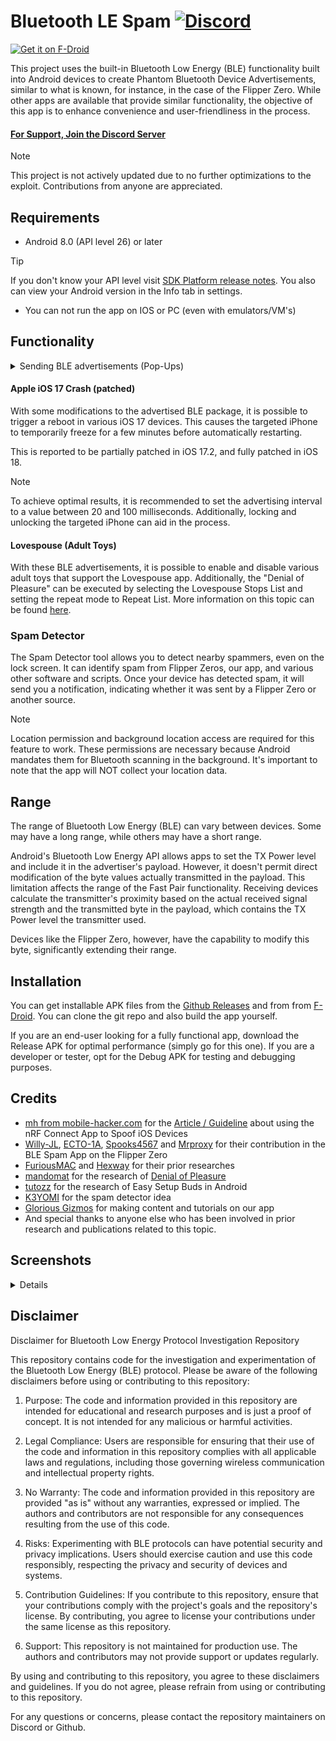 # Bluetooth LE Spam [![Discord](https://img.shields.io/discord/1170266776731406386?label=Discord&link=https://discord.gg/x4e4Gma585)](https://discord.gg/x4e4Gma585)

[<img src="https://f-droid.org/badge/get-it-on.png"
alt="Get it on F-Droid"
height="80">](https://f-droid.org/packages/de.simon.dankelmann.bluetoothlespam/)

This project uses the built-in Bluetooth Low Energy (BLE) functionality built into Android devices
to create Phantom Bluetooth Device Advertisements, similar to what is known, for instance, in the case of the Flipper Zero.
While other apps are available that provide similar functionality, the objective of this app is to enhance convenience and user-friendliness in the process.

#### [For Support, Join the Discord Server](https://discord.gg/x4e4Gma585)

> [!NOTE]
> This project is not actively updated due to no further optimizations to the exploit.
> Contributions from anyone are appreciated.   

## Requirements

- Android 8.0 (API level 26) or later

> [!TIP]
> If you don't know your API level visit [SDK Platform release notes](https://developer.android.com/tools/releases/platforms).
> You also can view your Android version in the Info tab in settings.

- You can not run the app on IOS or PC (even with emulators/VM's)

## Functionality

<details >
<summary>Sending BLE advertisements (Pop-Ups)</summary>
<br>
This app can send BLE advertisements that mimic the usage of various services.
This can cause nearby devices that listen to such advertisements to show unwanted popup dialogs.

Supported services are:

- Apple (new device popups, various action modals)
- [Google Fast Pair](https://developers.google.com/nearby/fast-pair/landing-page) (Android devices) -- patched on modern devices
- [Microsoft Swift Pair](https://learn.microsoft.com/en-us/windows-hardware/design/component-guidelines/bluetooth-swift-pair) (Windows Devices)
- Samsung Easy Setup

You can send BLE advertisements for all services or for selected targets only.

</details>

#### Apple iOS 17 Crash (patched)

With some modifications to the advertised BLE package, it is possible to trigger a reboot in various iOS 17 devices.
This causes the targeted iPhone to temporarily freeze for a few minutes before automatically restarting.

This is reported to be partially patched in iOS 17.2, and fully patched in iOS 18.

> [!NOTE]
> To achieve optimal results, it is recommended to set the advertising interval to a value between 20 and 100 milliseconds.
> Additionally, locking and unlocking the targeted iPhone can aid in the process.

#### Lovespouse (Adult Toys)

With these BLE advertisements, it is possible to enable and disable various adult toys that support the Lovespouse app.
Additionally, the "Denial of Pleasure" can be executed by selecting the Lovespouse Stops List and setting the repeat mode to Repeat List.
More information on this topic can be found [here](https://mandomat.github.io/2023-11-13-denial-of-pleasure/).

### Spam Detector

The Spam Detector tool allows you to detect nearby spammers, even on the lock screen.
It can identify spam from Flipper Zeros, our app, and various other software and scripts.
Once your device has detected spam, it will send you a notification, indicating whether it was sent by a Flipper Zero or another source.

> [!NOTE]
> Location permission and background location access are required for this feature to work.
> These permissions are necessary because Android mandates them for Bluetooth scanning in the background.
> It's important to note that the app will NOT collect your location data.

## Range

The range of Bluetooth Low Energy (BLE) can vary between devices.
Some may have a long range, while others may have a short range.

Android's Bluetooth Low Energy API allows apps to set the TX Power level and include it in the advertiser's payload.
However, it doesn't permit direct modification of the byte values actually transmitted in the payload.
This limitation affects the range of the Fast Pair functionality.
Receiving devices calculate the transmitter's proximity based on the actual received signal strength and the transmitted byte in the payload, which contains the TX Power level the transmitter used.

Devices like the Flipper Zero, however, have the capability to modify this byte, significantly extending their range.

## Installation

You can get installable APK files from the [Github Releases](https://github.com/simondankelmann/Bluetooth-LE-Spam/releases)
and from from [F-Droid](https://f-droid.org/packages/de.simon.dankelmann.bluetoothlespam/).
You can clone the git repo and also build the app yourself.

If you are an end-user looking for a fully functional app, download the Release APK for optimal performance (simply go for this one).
If you are a developer or tester, opt for the Debug APK for testing and debugging purposes.

## Credits

- [mh from mobile-hacker.com](https://www.mobile-hacker.com/author/boni11/) for the [Article / Guideline](https://www.mobile-hacker.com/2023/09/07/spoof-ios-devices-with-bluetooth-pairing-messages-using-android/) about using the nRF Connect App to Spoof iOS Devices
- [Willy-JL](https://github.com/Willy-JL), [ECTO-1A](https://github.com/ECTO-1A), [Spooks4567](https://github.com/Spooks4576) and [Mrproxy](https://github.com/Mr-Proxy-source) for their contribution in the BLE Spam App on the Flipper Zero
- [FuriousMAC](https://github.com/furiousMAC) and [Hexway](https://github.com/hexway) for their prior researches
- [mandomat](https://mandomat.github.io/aboutme/) for the research of [Denial of Pleasure](https://mandomat.github.io/2023-11-13-denial-of-pleasure/)
- [tutozz](https://github.com/tutozz) for the research of Easy Setup Buds in Android
- [K3YOMI](https://github.com/K3YOMI) for the spam detector idea
- [Glorious Gizmos](https://www.tiktok.com/discover/glorious-gizmos) for making content and tutorials on our app
- And special thanks to anyone else who has been involved in prior research and publications related to this topic.

## Screenshots

<details>
<img src="fastlane/metadata/android/en-US/images/phoneScreenshots/1.png" width=300>
<img src="fastlane/metadata/android/en-US/images/phoneScreenshots/2.png" width=300>
<img src="fastlane/metadata/android/en-US/images/phoneScreenshots/3.png" width=300>
<img src="fastlane/metadata/android/en-US/images/phoneScreenshots/4.png" width=300>
</details>

## Disclaimer

Disclaimer for Bluetooth Low Energy Protocol Investigation Repository

This repository contains code for the investigation and experimentation of the Bluetooth Low Energy (BLE) protocol.
Please be aware of the following disclaimers before using or contributing to this repository:

1. Purpose: The code and information provided in this repository are intended for educational and research purposes and is just a proof of concept.
   It is not intended for any malicious or harmful activities.

2. Legal Compliance: Users are responsible for ensuring that their use of the code and information in this repository complies with all applicable laws and regulations, including those governing wireless communication and intellectual property rights.

3. No Warranty: The code and information provided in this repository are provided "as is" without any warranties, expressed or implied.
   The authors and contributors are not responsible for any consequences resulting from the use of this code.

4. Risks: Experimenting with BLE protocols can have potential security and privacy implications.
   Users should exercise caution and use this code responsibly, respecting the privacy and security of devices and systems.

5. Contribution Guidelines: If you contribute to this repository, ensure that your contributions comply with the project's goals and the repository's license.
   By contributing, you agree to license your contributions under the same license as this repository.

6. Support: This repository is not maintained for production use.
   The authors and contributors may not provide support or updates regularly.

By using and contributing to this repository, you agree to these disclaimers and guidelines.
If you do not agree, please refrain from using or contributing to this repository.

For any questions or concerns, please contact the repository maintainers on Discord or Github.
